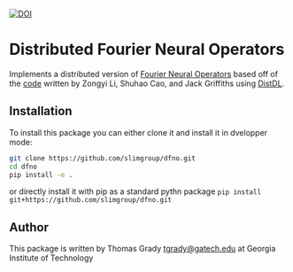 [![DOI](https://zenodo.org/badge/402598642.svg)](https://zenodo.org/badge/latestdoi/402598642)

# Distributed Fourier Neural Operators

Implements a distributed version of [Fourier Neural Operators](https://arxiv.org/pdf/2010.08895.pdf)
based off of the [code](https://github.com/zongyi-li/fourier_neural_operator) written by Zongyi Li, Shuhao Cao, and Jack Griffiths
using [DistDL](https://github.com/distdl/distdl).

## Installation


To install this package you can either clone it and install it in dvelopper mode:


```bash
git clone https://github.com/slimgroup/dfno.git
cd dfno
pip install -e .
```

or directly install it with pip as a standard pythn package `pip install git+https://github.com/slimgroup/dfno.git`

## Author

This package is written by Thomas Grady <tgrady@gatech.edu> at Georgia Institute of Technology
